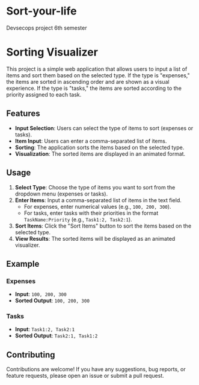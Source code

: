 # Sort-your-life
Devsecops project 6th semester
# Sorting Visualizer

This project is a simple web application that allows users to input a list of items and sort them based on the selected type. If the type is "expenses," the items are sorted in ascending order and are shown as a visual experience. If the type is "tasks," the items are sorted according to the priority assigned to each task.

## Features

- **Input Selection**: Users can select the type of items to sort (expenses or tasks).
- **Item Input**: Users can enter a comma-separated list of items.
- **Sorting**: The application sorts the items based on the selected type.
- **Visualization**: The sorted items are displayed in an animated format.

## Usage

1. **Select Type**: Choose the type of items you want to sort from the dropdown menu (expenses or tasks).
2. **Enter Items**: Input a comma-separated list of items in the text field.
   - For expenses, enter numerical values (e.g., `100, 200, 300`).
   - For tasks, enter tasks with their priorities in the format `TaskName:Priority` (e.g., `Task1:2, Task2:1`).
3. **Sort Items**: Click the "Sort Items" button to sort the items based on the selected type.
4. **View Results**: The sorted items will be displayed as an animated visualizer.

## Example

### Expenses

- **Input**: `100, 200, 300`
- **Sorted Output**: `100, 200, 300`

### Tasks

- **Input**: `Task1:2, Task2:1`
- **Sorted Output**: `Task2:1, Task1:2`


## Contributing

Contributions are welcome! If you have any suggestions, bug reports, or feature requests, please open an issue or submit a pull request.
